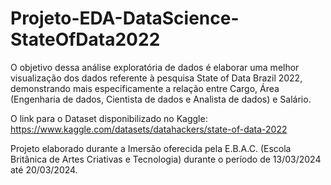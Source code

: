 # Projeto-EDA-DataScience-StateOfData2022

O objetivo dessa análise exploratória de dados é elaborar uma melhor visualização dos dados referente à pesquisa State of Data Brazil 2022, demonstrando mais especificamente a relação entre Cargo, Área (Engenharia de dados, Cientista de dados e Analista de dados) e Salário.

O link para o Dataset disponibilizado no Kaggle: https://www.kaggle.com/datasets/datahackers/state-of-data-2022

Projeto elaborado durante a Imersão oferecida pela E.B.A.C. (Escola Britânica de Artes Criativas e Tecnologia) durante o período de 13/03/2024 até 20/03/2024.
